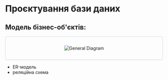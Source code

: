 # Проєктування бази даних

## Модель бізнес-об'єктів:

<center style="
   border-radius:4px;
   border: 1px solid #cfd7e6;
   box-shadow: 0 1px 3px 0 rgba(89,105,129,.05), 0 1px 1px 0 rgba(0,0,0,.025);
   padding: 1em;"
>

![General Diagram](https://www.plantuml.com/plantuml/png/PP9HKiGW38RVEGNJnvsbixt1EkhuwkXwWBZWYANG2LJ7srl0jEdsXT8_-Ry0oJacm3GDJXYVRFgLRz6WYBtr8o0C4i7tqOooEvsOweCsf9Bn3fFzW6jQX9VWZ12SstfxxJqCPYEQ0QpRAEDdI66hG8m_0RKG6uvKMXtgaLUKLDCg4aqgjuWSo0XKy3uu1-y18GKK_4Ssf-EXaGgLRBfZrp3RxhfF23w9if9j8bl9fCHdWuEDqGOlrcr9h9PghZZoN0mCvHevBwE9N08B6SENcVln_oMc8sOvHbueWXJPl838q1pe6aK9XBufrVBUFfXuHJkcV3F14qehTeWBn5xiXgcD2T8KUT9QX0HjG3lhy-lV-6ftIHIBlUYr92SiEZ_Au_UysVoq6fBPAcZYvD9hoe6T8jKChHZoPn4NLLIT1aLJEtaVU0gRfNBM_P0gLJurp3h1Mbrs9RwysZhWJTVE6sxS9HK2bH1vNICLJYq-6w-dmVq1)

</center>

- ER-модель
- реляційна схема

